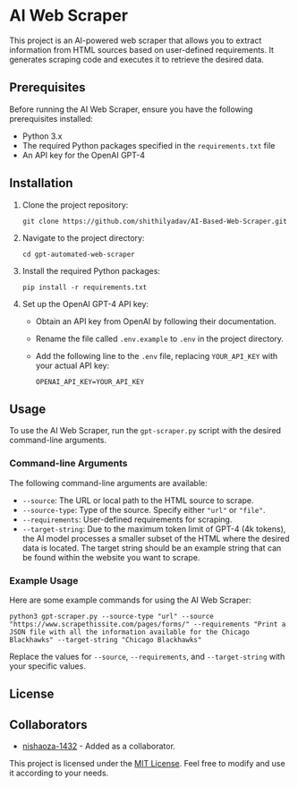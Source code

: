 # AI Web Scraper


This project is an AI-powered web scraper that allows you to extract information from HTML sources based on user-defined requirements. It generates scraping code and executes it to retrieve the desired data.

## Prerequisites

Before running the AI Web Scraper, ensure you have the following prerequisites installed:

- Python 3.x
- The required Python packages specified in the `requirements.txt` file
- An API key for the OpenAI GPT-4

## Installation

1. Clone the project repository:

   ```shell
   git clone https://github.com/shithilyadav/AI-Based-Web-Scraper.git
   ```

2. Navigate to the project directory:

   ```shell
   cd gpt-automated-web-scraper
   ```

3. Install the required Python packages:

   ```shell
   pip install -r requirements.txt
   ```

4. Set up the OpenAI GPT-4 API key:
   
   - Obtain an API key from OpenAI by following their documentation.
   - Rename the file called `.env.example` to `.env` in the project directory.
   - Add the following line to the `.env` file, replacing `YOUR_API_KEY` with your actual API key:

     ```plaintext
     OPENAI_API_KEY=YOUR_API_KEY
     ```

## Usage

To use the AI Web Scraper, run the `gpt-scraper.py` script with the desired command-line arguments.

### Command-line Arguments

The following command-line arguments are available:

- `--source`: The URL or local path to the HTML source to scrape.
- `--source-type`: Type of the source. Specify either `"url"` or `"file"`.
- `--requirements`: User-defined requirements for scraping.
- `--target-string`:  Due to the maximum token limit of GPT-4 (4k tokens), the AI model processes a smaller subset of the HTML where the desired data is located. The target string should be an example string that can be found within the website you want to scrape. 

### Example Usage

Here are some example commands for using the AI Web Scraper:

```shell
python3 gpt-scraper.py --source-type "url" --source "https://www.scrapethissite.com/pages/forms/" --requirements "Print a JSON file with all the information available for the Chicago Blackhawks" --target-string "Chicago Blackhawks"
```

Replace the values for `--source`, `--requirements`, and `--target-string` with your specific values.


## License

## Collaborators
- [nishaoza-1432](https://github.com/nishaoza-1432) - Added as a collaborator.

This project is licensed under the [MIT License](LICENSE). Feel free to modify and use it according to your needs.
